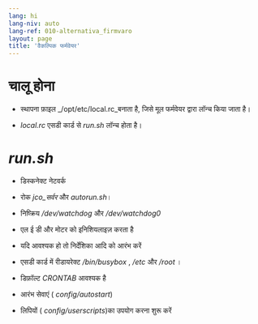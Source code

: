 ```yaml
---
lang: hi
lang-niv: auto
lang-ref: 010-alternativa_firmvaro
layout: page
title: 'वैकल्पिक फर्मवेयर'
---
```


# चालू होना

* स्थापना फ़ाइल _/opt/etc/local.rc_बनाता है, जिसे मूल फर्मवेयर द्वारा लॉन्च किया जाता है।


* _local.rc_ एसडी कार्ड से _run.sh_ लॉन्च होता है।



# _run.sh_

  * डिस्कनेक्ट नेटवर्क


  * रोक _jco_सर्वर_ और _autorun.sh_।


  * निष्क्रिय _/dev/watchdog_ और _/dev/watchdog0_


  * एल ई डी और मोटर को इनिशियलाइज़ करता है


  * यदि आवश्यक हो तो निर्देशिका आदि को आरंभ करें


  * एसडी कार्ड में रीडायरेक्ट _/bin/busybox_ , _/etc_ और _/root_ ।


  * डिफ़ॉल्ट _CRONTAB_ आवश्यक है


  * आरंभ सेवाएं ( _config/autostart_)


  * लिपियों ( _config/userscripts_)का उपयोग करना शुरू करें


